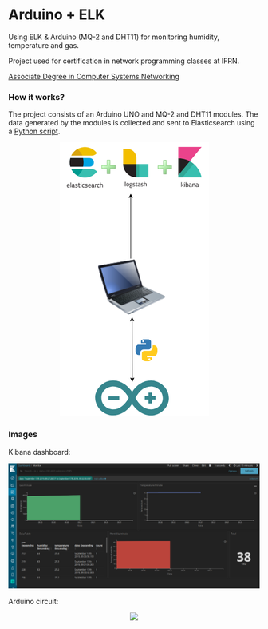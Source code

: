 # Arduino + ELK

Using ELK & Arduino (MQ-2 and DHT11) for monitoring humidity, temperature and gas.

Project used for certification in network programming classes at IFRN.

[Associate Degree in Computer Systems Networking](http://diatinf.ifrn.edu.br/doku.php?id=cursos:superiores:redes:start)

### How it works?

The project consists of an Arduino UNO and MQ-2 and DHT11 modules. The data generated by the modules is collected and sent to Elasticsearch using a [Python script](src/run.py).

<p align="center">
  <img src="images/structure.png">
</p>

### Images

Kibana dashboard:

<p align="center">
  <img src="images/screenshot.png">
</p>

Arduino circuit:

<p align="center">
  <img src="images/project.png">
</p>
